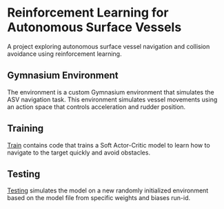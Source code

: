 # Reinforcement Learning for Autonomous Surface Vessels
A project exploring autonomous surface vessel navigation and collision avoidance using reinforcement learning.

## Gymnasium Environment

The environment is a custom Gymnasium environment that simulates the ASV navigation task.  This environment simulates vessel movements using an action space that controls acceleration and rudder position.

## Training

[Train](rc/sac/train.py) contains code that trains a Soft Actor-Critic model to learn how to navigate to the target quickly and avoid obstacles.

## Testing

[Testing](src/test_trained_model.py) simulates the model on a new randomly initialized environment based on the model file from specific weights and biases run-id.

